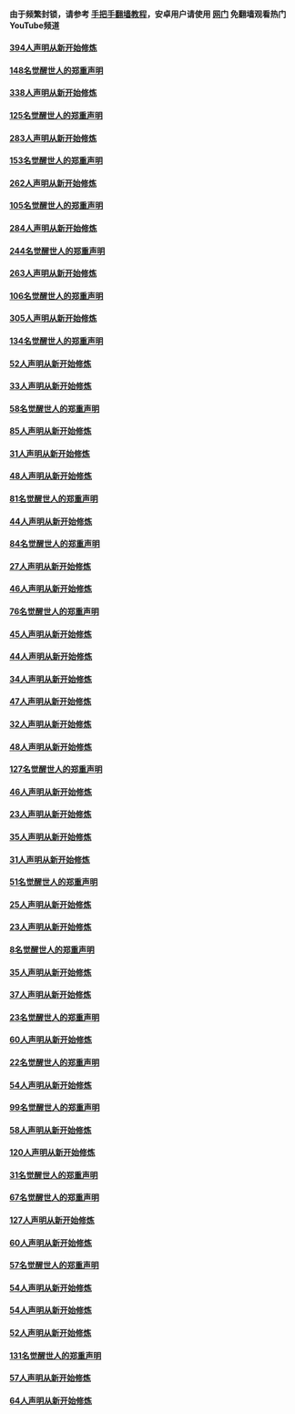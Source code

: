 #### 由于频繁封锁，请参考 [手把手翻墙教程](https://github.com/gfw-breaker/guides/wiki/)，安卓用户请使用 [网门](https://github.com/gfw-breaker/nogfw/blob/master/dl.md?t=05011600) 免翻墙观看热门YouTube频道 

#### [394人声明从新开始修炼](../pages/91/423914.md?t=05011600) 

#### [148名觉醒世人的郑重声明](../pages/91/423913.md?t=05011600) 

#### [338人声明从新开始修炼](../pages/91/423540.md?t=05011600) 

#### [125名觉醒世人的郑重声明](../pages/91/423539.md?t=05011600) 

#### [283人声明从新开始修炼](../pages/91/423296.md?t=05011600) 

#### [153名觉醒世人的郑重声明](../pages/91/423295.md?t=05011600) 

#### [262人声明从新开始修炼](../pages/91/423004.md?t=05011600) 

#### [105名觉醒世人的郑重声明](../pages/91/423003.md?t=05011600) 

#### [284人声明从新开始修炼](../pages/91/422707.md?t=05011600) 

#### [244名觉醒世人的郑重声明](../pages/91/422706.md?t=05011600) 

#### [263人声明从新开始修炼](../pages/91/422553.md?t=05011600) 

#### [106名觉醒世人的郑重声明](../pages/91/422552.md?t=05011600) 

#### [305人声明从新开始修炼](../pages/91/422153.md?t=05011600) 

#### [134名觉醒世人的郑重声明](../pages/91/422152.md?t=05011600) 

#### [52人声明从新开始修炼](../pages/91/421846.md?t=05011600) 

#### [33人声明从新开始修炼](../pages/91/421804.md?t=05011600) 

#### [58名觉醒世人的郑重声明](../pages/91/421845.md?t=05011600) 

#### [85人声明从新开始修炼](../pages/91/421769.md?t=05011600) 

#### [31人声明从新开始修炼](../pages/91/421763.md?t=05011600) 

#### [48人声明从新开始修炼](../pages/91/421605.md?t=05011600) 

#### [81名觉醒世人的郑重声明](../pages/91/421656.md?t=05011600) 

#### [44人声明从新开始修炼](../pages/91/421544.md?t=05011600) 

#### [84名觉醒世人的郑重声明](../pages/91/421543.md?t=05011600) 

#### [27人声明从新开始修炼](../pages/91/421465.md?t=05011600) 

#### [46人声明从新开始修炼](../pages/91/421454.md?t=05011600) 

#### [76名觉醒世人的郑重声明](../pages/91/421453.md?t=05011600) 

#### [45人声明从新开始修炼](../pages/91/421452.md?t=05011600) 

#### [44人声明从新开始修炼](../pages/91/421422.md?t=05011600) 

#### [34人声明从新开始修炼](../pages/91/421322.md?t=05011600) 

#### [47人声明从新开始修炼](../pages/91/421264.md?t=05011600) 

#### [32人声明从新开始修炼](../pages/91/421225.md?t=05011600) 

#### [48人声明从新开始修炼](../pages/91/421202.md?t=05011600) 

#### [127名觉醒世人的郑重声明](../pages/91/421224.md?t=05011600) 

#### [46人声明从新开始修炼](../pages/91/421203.md?t=05011600) 

#### [23人声明从新开始修炼](../pages/91/421138.md?t=05011600) 

#### [35人声明从新开始修炼](../pages/91/421122.md?t=05011600) 

#### [31人声明从新开始修炼](../pages/91/421081.md?t=05011600) 

#### [51名觉醒世人的郑重声明](../pages/91/421080.md?t=05011600) 

#### [25人声明从新开始修炼](../pages/91/421020.md?t=05011600) 

#### [23人声明从新开始修炼](../pages/91/420884.md?t=05011600) 

#### [8名觉醒世人的郑重声明](../pages/91/420883.md?t=05011600) 

#### [35人声明从新开始修炼](../pages/91/420809.md?t=05011600) 

#### [37人声明从新开始修炼](../pages/91/420766.md?t=05011600) 

#### [23名觉醒世人的郑重声明](../pages/91/420765.md?t=05011600) 

#### [60人声明从新开始修炼](../pages/91/420727.md?t=05011600) 

#### [22名觉醒世人的郑重声明](../pages/91/420726.md?t=05011600) 

#### [54人声明从新开始修炼](../pages/91/420529.md?t=05011600) 

#### [99名觉醒世人的郑重声明](../pages/91/420528.md?t=05011600) 

#### [58人声明从新开始修炼](../pages/91/420198.md?t=05011600) 

#### [120人声明从新开始修炼](../pages/91/420141.md?t=05011600) 

#### [31名觉醒世人的郑重声明](../pages/91/420197.md?t=05011600) 

#### [67名觉醒世人的郑重声明](../pages/91/420140.md?t=05011600) 

#### [127人声明从新开始修炼](../pages/91/420082.md?t=05011600) 

#### [60人声明从新开始修炼](../pages/91/420081.md?t=05011600) 

#### [57名觉醒世人的郑重声明](../pages/91/420080.md?t=05011600) 

#### [54人声明从新开始修炼](../pages/91/419533.md?t=05011600) 

#### [54人声明从新开始修炼](../pages/91/419532.md?t=05011600) 

#### [52人声明从新开始修炼](../pages/91/419531.md?t=05011600) 

#### [131名觉醒世人的郑重声明](../pages/91/419530.md?t=05011600) 

#### [57人声明从新开始修炼](../pages/91/419430.md?t=05011600) 

#### [64人声明从新开始修炼](../pages/91/419429.md?t=05011600) 

